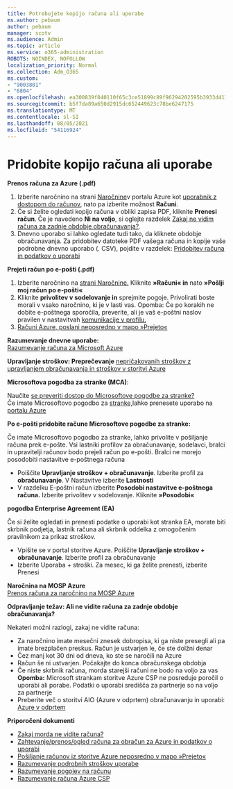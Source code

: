 ```yaml
---
title: Potrebujete kopijo računa ali uporabe
ms.author: pebaum
author: pebaum
manager: scotv
ms.audience: Admin
ms.topic: article
ms.service: o365-administration
ROBOTS: NOINDEX, NOFOLLOW
localization_priority: Normal
ms.collection: Adm_O365
ms.custom:
- "9003801"
- "6804"
ms.openlocfilehash: ea300839f840110f65c3ce51899c89f96294202595b3933d411d6f1803fa7e43
ms.sourcegitcommit: b5f7da89a650d2915dc652449623c78be6247175
ms.translationtype: MT
ms.contentlocale: sl-SI
ms.lasthandoff: 08/05/2021
ms.locfileid: "54116924"
---
```

# <a name="get-a-copy-of-your-bill-or-usage"></a>Pridobite kopijo računa ali uporabe

**Prenos računa za Azure (.pdf)**

1. Izberite naročnino na strani [Naročnine](https://portal.azure.com/#blade/Microsoft_Azure_Billing/SubscriptionsBlade)v portalu Azure kot [uporabnik z dostopom do računov](https://docs.microsoft.com/azure/cost-management-billing/manage/manage-billing-access?WT.mc_id=Portal-Microsoft_Azure_Support), nato pa izberite možnost **Računi**.
2. Če si želite ogledati kopijo računa v obliki zapisa PDF, kliknite **Prenesi račun**. Če je navedeno **Ni na voljo**, si oglejte razdelek [Zakaj ne vidim računa za zadnje obdobje obračunavanja?](https://docs.microsoft.com/azure/cost-management-billing/manage/download-azure-invoice-daily-usage-date?WT.mc_id=Portal-Microsoft_Azure_Support#noinvoice).
3. Dnevno uporabo si lahko ogledate tudi tako, da kliknete obdobje obračunavanja. Za pridobitev datoteke PDF vašega računa in kopije vaše podrobne dnevno uporabo (. CSV), pojdite v razdelek: [Pridobitev računa in podatkov o uporabi](https://docs.microsoft.com/azure/cost-management-billing/manage/download-azure-invoice-daily-usage-date?WT.mc_id=Portal-Microsoft_Azure_Support)

**Prejeti račun po e-pošti (.pdf)**

1. Izberite naročnino na [strani Naročnine.](https://ms.portal.azure.com/#blade/Microsoft_Azure_Billing/SubscriptionsBlade) Kliknite **»Računi« in** nato **»Pošlji moj račun po e-pošti«**
2. Kliknite **privolitev v sodelovanje in** sprejmite pogoje. Privolirati boste morali v vsako naročnino, ki je v lasti vas. Opomba: Če po korakih ne dobite e-poštnega sporočila, preverite, ali je vaš e-poštni naslov pravilen v nastavitvah [komunikacije v profilu.](https://account.windowsazure.com/profile)
3. [Računi Azure, poslani neposredno v mapo »Prejeto«](https://azure.microsoft.com/blog/azure-email-invoices/)

**Razumevanje dnevne uporabe:**  
 [Razumevanje računa za Microsoft Azure](https://docs.microsoft.com/azure/cost-management-billing/understand/review-individual-bill?WT.mc_id=Portal-Microsoft_Azure_Support)  

**Upravljanje stroškov: Preprečevanje** [nepričakovanih stroškov z upravljanjem obračunavanja in stroškov v storitvi Azure](https://docs.microsoft.com/azure/cost-management-billing/manage/getting-started?WT.mc_id=Portal-Microsoft_Azure_Support)  

**Microsoftova pogodba za stranke (MCA)**:

Naučite  [se preveriti dostop do Microsoftove pogodbe za stranke?](https://docs.microsoft.com/azure/cost-management-billing/manage/download-azure-invoice-daily-usage-date?WT.mc_id=Portal-Microsoft_Azure_Support#check-access-to-a-microsoft-customer-agreement)  
Če imate Microsoftovo pogodbo za [stranke,](https://docs.microsoft.com/azure/cost-management-billing/manage/download-azure-invoice-daily-usage-date?WT.mc_id=Portal-Microsoft_Azure_Support#check-access-to-a-microsoft-customer-agreement)lahko prenesete uporabo na [portalu Azure](https://portal.azure.com/)

**Po e-pošti pridobite račune Microsoftove pogodbe za stranke:**

Če imate Microsoftovo pogodbo za stranke, lahko privolite v pošiljanje računa prek e-pošte. Vsi lastniki profilov za obračunavanje, sodelavci, bralci in upravitelji računov bodo prejeli račun po e-pošti. Bralci ne morejo posodobiti nastavitve e-poštnega računa

- Poiščite **Upravljanje stroškov + obračunavanje**. Izberite profil za **obračunavanje**. V Nastavitve izberite **Lastnosti**
- V razdelku E-poštni račun izberite **Posodobi nastavitve e-poštnega računa.** Izberite privolitev v sodelovanje. Kliknite **»Posodobi«**

**pogodba Enterprise Agreement (EA)**

Če si želite ogledati in prenesti podatke o uporabi kot stranka EA, morate biti skrbnik podjetja, lastnik računa ali skrbnik oddelka z omogočenim pravilnikom za prikaz stroškov.

- Vpišite se v portal storitve Azure. Poiščite **Upravljanje stroškov + obračunavanje**. Izberite profil za obračunavanje
- Izberite Uporaba + stroški. Za mesec, ki ga želite prenesti, izberite Prenesi

**Naročnina na MOSP Azure**  
[Prenos računa za naročnino na MOSP Azure](https://docs.microsoft.com/azure/cost-management-billing/understand/download-azure-invoice?WT.mc_id=Portal-Microsoft_Azure_Support#download-your-mosp-azure-subscription-invoice)

**Odpravljanje težav: Ali ne vidite računa za zadnje obdobje obračunavanja?**

Nekateri možni razlogi, zakaj ne vidite računa:

- Za naročnino imate mesečni znesek dobropisa, ki ga niste presegli ali pa imate brezplačen preskus. Račun je ustvarjen le, če ste dolžni denar
- Čez manj kot 30 dni od dneva, ko ste se naročili na Azure
- Račun še ni ustvarjen. Počakajte do konca obračunskega obdobja
- Če niste skrbnik računa, morda starejši računi ne bodo na voljo za vas **Opomba:** Microsoft strankam storitve Azure CSP ne posreduje poročil o uporabi ali porabe. Podatki o uporabi središča za partnerje so na voljo za partnerje
- Preberite več o storitvi AIO (Azure v odprtem) obračunavanju in uporabi: [Azure v odprtem](https://azure.microsoft.com/offers/ms-azr-0111p/)

**Priporočeni dokumenti**

- [Zakaj morda ne vidite računa?](https://docs.microsoft.com/azure/cost-management-billing/understand/download-azure-invoice?WT.mc_id=Portal-Microsoft_Azure_Support#noinvoice)
- [Zahtevanje/prenos/ogled računa za obračun za Azure in podatkov o uporabi](https://docs.microsoft.com/azure/cost-management-billing/manage/download-azure-invoice-daily-usage-date?WT.mc_id=Portal-Microsoft_Azure_Support)
- [Pošiljanje računov iz storitve Azure neposredno v mapo »Prejeto«](https://docs.microsoft.com/azure/cost-management-billing/manage/download-azure-invoice-daily-usage-date?WT.mc_id=Portal-Microsoft_Azure_Support)
- [Razumevanje podrobnih stroškov uporabe](https://docs.microsoft.com/azure/cost-management-billing/understand/review-individual-bill?WT.mc_id=Portal-Microsoft_Azure_Support#csv)
- [Razumevanje pogojev na računu](https://docs.microsoft.com/azure/cost-management-billing/understand/understand-invoice?WT.mc_id=Portal-Microsoft_Azure_Support)
- [Razumevanje računa Azure CSP](https://docs.microsoft.com/partner-center/azure-plan-lp?WT.mc_id=Portal-Microsoft_Azure_Support)
